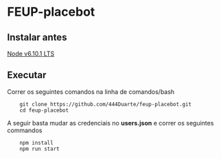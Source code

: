 # FEUP-placebot

## Instalar antes

[Node v6.10.1 LTS](https://nodejs.org/en/)

## Executar

Correr os seguintes comandos na linha de comandos/bash

```
    git clone https://github.com/444Duarte/feup-placebot.git
    cd feup-placebot
```

A seguir basta mudar as credenciais no __users.json__ e correr os seguintes commandos

```
    npm install
    npm run start
```

